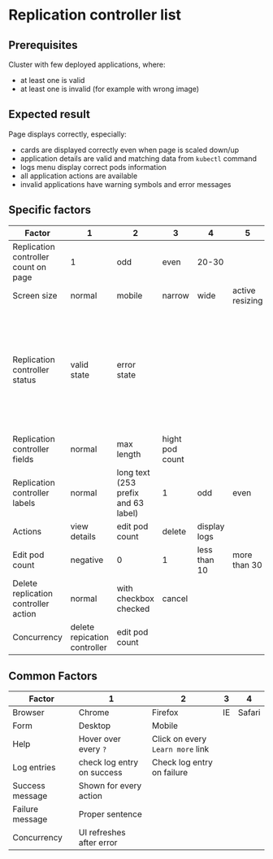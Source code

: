 # Replication controller list

## Prerequisites
Cluster with few deployed applications, where: 

* at least one is valid
* at least one is invalid (for example with wrong image) 

## Expected result
Page displays correctly, especially:

* cards are displayed correctly even when page is scaled down/up
* application details are valid and matching data from `kubectl` command
* logs menu display correct pods information
* all application actions are available
* invalid applications have warning symbols and error messages

## Specific factors

| Factor                               | 1                            | 2                                   | 3               | 4            | 5               | 6                         | 7          | 8      | Comment                                                                                     |
|--------------------------------------|------------------------------|-------------------------------------|-----------------|--------------|-----------------|---------------------------|------------|--------|---------------------------------------------------------------------------------------------|
| Replication controller count on page | 1                            | odd                                 | even            | 20-30        |                 |                           |            |        |                                                                                             |
| Screen size                          | normal                       | mobile                              | narrow          | wide         | active resizing |                           |            |        |                                                                                             |
| Replication controller status        | valid state                  | error state                         |                 |              |                 |                           |            |        | error increases height of the card, error state can be caused by setting non-existing image |
| Replication controller fields        | normal                       | max length                          | hight pod count |              |                 |                           |            |        |                                                                                             |
| Replication controller labels        | normal                       | long text (253 prefix and 63 label) | 1               | odd          | even            | short and long text mixed | 20-30      |        | labels increase height of the card                                                          |
| Actions                              | view details                 | edit pod count                      | delete          | display logs |                 |                           |            |        |                                                                                             |
| Edit pod count                       | negative                     | 0                                   | 1               | less than 10 | more than 30    | empty                     | scale down | cancel |                                                                                             |
| Delete replication controller action | normal                       | with checkbox checked               | cancel          |              |                 |                           |            |        |                                                                                             |
| Concurrency                          | delete repication controller | edit pod count                      |                 |              |                 |                           |            |        |                                                                                             |

## Common Factors

| Factor          | 1                          | 2                                | 3  | 4      |
|-----------------|----------------------------|----------------------------------|----|--------|
| Browser         | Chrome                     | Firefox                          | IE | Safari |
| Form            | Desktop                    | Mobile                           |    |        |
| Help            | Hover over every `?`       | Click on every `Learn more` link |    |        |
| Log entries     | check log entry on success | Check log entry on failure       |    |        |
| Success message | Shown for every action     |                                  |    |        |
| Failure message | Proper sentence            |                                  |    |        |
| Concurrency     | UI refreshes after error   |                                  |    |        |
